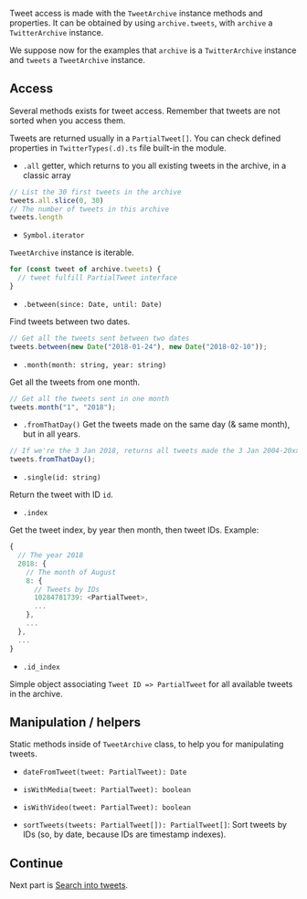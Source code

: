 Tweet access is made with the `TweetArchive` instance methods and properties. It can be obtained by using `archive.tweets`, with `archive` a `TwitterArchive` instance.

We suppose now for the examples that `archive` is a `TwitterArchive` instance and `tweets` a `TweetArchive` instance.

## Access

Several methods exists for tweet access.
Remember that tweets are not sorted when you access them.

Tweets are returned usually in a `PartialTweet[]`. You can check defined properties in `TwitterTypes(.d).ts` file built-in the module.

- `.all` getter, which returns to you all existing tweets in the archive, in a classic array

```ts
// List the 30 first tweets in the archive
tweets.all.slice(0, 30)
// The number of tweets in this archive
tweets.length
```

- `Symbol.iterator`

`TweetArchive` instance is iterable.

```ts
for (const tweet of archive.tweets) {
  // tweet fulfill PartialTweet interface
}
```

- `.between(since: Date, until: Date)`

Find tweets between two dates.

```ts
// Get all the tweets sent between two dates
tweets.between(new Date("2018-01-24"), new Date("2018-02-10"));
```

- `.month(month: string, year: string)`

Get all the tweets from one month.

```ts
// Get all the tweets sent in one month
tweets.month("1", "2018");
```

- `.fromThatDay()`
Get the tweets made on the same day (& same month), but in all years.

```ts
// If we're the 3 Jan 2018, returns all tweets made the 3 Jan 2004-20xx
tweets.fromThatDay();
```

- `.single(id: string)`

Return the tweet with ID `id`.

- `.index`

Get the tweet index, by year then month, then tweet IDs.
Example:
```js
{
  // The year 2018
  2018: { 
    // The month of August
    8: { 
      // Tweets by IDs
      10284781739: <PartialTweet>,
      ...
    },
    ...
  },
  ...
}
``` 

- `.id_index`

Simple object associating `Tweet ID => PartialTweet` for all available tweets in the archive.

## Manipulation / helpers
Static methods inside of `TweetArchive` class, to help you for manipulating tweets. 

- `dateFromTweet(tweet: PartialTweet): Date`


- `isWithMedia(tweet: PartialTweet): boolean`


- `isWithVideo(tweet: PartialTweet): boolean`

- `sortTweets(tweets: PartialTweet[]): PartialTweet[]`: Sort tweets by IDs (so, by date, because IDs are timestamp indexes).


## Continue

Next part is [Search into tweets](./Search-into-tweets.md). 

